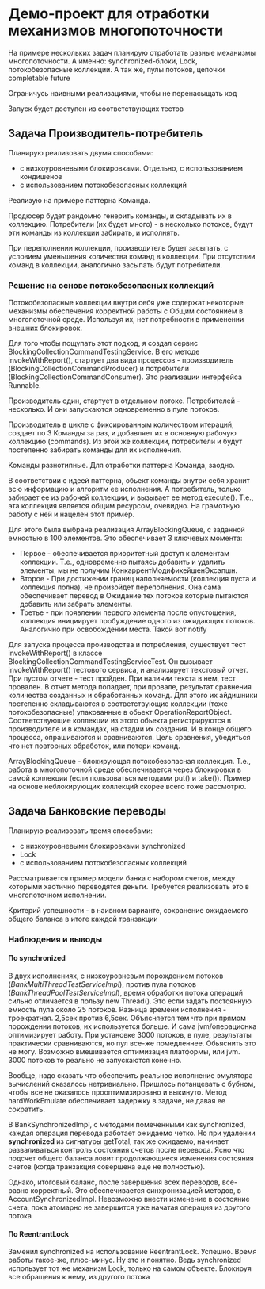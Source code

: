 # Демо-проект для отработки механизмов многопоточности

На примере нескольких задач планирую отработать разные механизмы многопоточности. А именно: synchronized-блоки, Lock, 
потокобезопасные коллекции. А так же, пулы потоков, цепочки completable future

Ограничусь наивными реализациями, чтобы не перенасыщать код

Запуск будет доступен из соответствующих тестов

## Задача Производитель-потребитель
Планирую реализовать двумя способами: 
 - с низкоуровневыми блокировками. Отдельно, с использованием кондишенов
 - с использованием потокобезопасных коллекций

Реализую на примере паттерна Команда. 

Продюсер будет рандомно генерить команды, и складывать их в коллекцию.
Потребители (их будет много) - в несколько потоков, будут эти команды из коллекции забирать, и исполнять.

При переполнении коллекции, производитель будет засыпать, с условием уменьшения количества команд в коллекции.
При отсутствии команд в коллекции, аналогично засыпать будут потребители.

### Решение на основе потокобезопасных коллекций
Потокобезопасные коллекции внутри себя уже содержат некоторые механизмы обеспечения корректной работы с Общим состоянием в многопоточной среде.
Используя их, нет потребности в применении внешних блокировок. 

Для того чтобы пощупать этот подход, я создал сервис BlockingCollectionCommandTestingService. В его методе invokeWithReport(), стартует два вида процессов - производитель (BlockingCollectionCommandProducer)
и потребители (BlockingCollectionCommandConsumer). Это реализации интерфейса Runnable.

Производитель один, стартует в отдельном потоке. Потребителей - несколько. И они запускаются одновременно в пуле потоков.

Производитель в цикле с фиксированным количеством итераций, создает по 3 Команды за раз, и добавляет их в основную рабочую коллекцию (commands). Из этой же коллекции, потребители и будут постепенно забирать команды для их исполнения.

Команды разнотипные. Для отработки паттерна Команда, заодно. 

В соответствии с идеей паттерна, обьект команды внутри себя хранит всю информацию и алгоритм ее исполнения. А потребитель, только забирает ее из рабочей коллекции, и вызывает ее метод execute().
Т.е., эта коллекция является общим ресурсом, очевидно. На грамотную работу с ней и нацелен этот пример.

Для этого была выбрана реализация ArrayBlockingQueue, с заданной емкостью в 100 элементов. Это обеспечивает 3 ключевых момента:
* Первое - обеспечивается приоритетный доступ к элементам коллекции. Т.е., одновременно пытаясь добавить и удалить элементы, мы не получим КонкаррентМодификейшенЭксэпшн. 
* Второе - При достижении границ наполняемости (коллекция пуста и коллекция полна), не произойдет переполнения. Она сама обеспечивает перевод в Ожидание тех потоков которые пытаются добавить или забрать элементы.
* Третье - при появлении первого элемента после опустошения, коллекция инициирует пробуждение одного из ожидающих потоков. Аналогично при освобождении места. Такой вот notify

Для запуска процесса производства и потребления, существует тест invokeWithReport() в классе BlockingCollectionCommandTestingServiceTest. Он вызывает invokeWithReport() тестового сервиса, и анализирует текстовый отчет.
При пустом отчете - тест пройден. При наличии текста в нем, тест провален. 
В отчет метода попадает, при провале, результат сравнения количества созданных и обработанных команд. Для этого их айдишники постепенно складываются в соответствующие коллекции (тоже потокобезопасные) упакованные в обьект OperationReportObject.
Соответствующие коллекции из этого обьекта регистрируются в производителе и в командах, на стадии их создания. И в конце общего процесса, опрашиваются и сравниваются.
Цель сравнения, убедиться что нет повторных обработок, или потери команд.

ArrayBlockingQueue - блокирующая потокобезопасная коллекция. Т.е., работа в многопоточной среде обеспечивается через блокировки в самой коллекции (если пользоваться методами put() и take()).
Пример на основе неблокирующих коллекций скорее всего тоже рассмотрю.

## Задача Банковские переводы
Планирую реализовать тремя способами:
- с низкоуровневыми блокировками synchronized
- Lock
- с использованием потокобезопасных коллекций

Рассматривается пример модели банка с набором счетов, между которыми хаотично переводятся деньги.
Требуется реализовать это в многопоточном исполнении. 

Критерий успешности - в наивном варианте, сохранение ожидаемого общего баланса в итоге каждой транзакции

### Наблюдения и выводы
#### По synchronized
В двух исполнениях, с низкоуровневым порождением потоков (_BankMultiThreadTestServiceImpl_), против 
пула потоков (_BankThreadPoolTestServiceImpl_), время обработки потока операций сильно отличается в 
пользу new Thread(). Это если задать постоянную емкость пула около 25 потоков. Разница времени исполнения - троекратная. 2,5сек против 6,5сек.
Объясняется тем что при прямом порождении потоков, их используется больше. И сама jvm/операционка оптимизирует работу.
При установке 3000 потоков, в пуле, результаты практически сравниваются, но пул все-же помедленнее. Обьяснить это не могу. Возможно 
вмешивается оптимизация платформы, или jvm. 3000 потоков то реально не запускаются конечно.

Вообще, надо сказать что обеспечить реальное исполнение эмулятора вычислений оказалось нетривиально. Пришлось потанцевать с бубном, чтобы 
все не оказалось прооптимизировано и выкинуто. Метод hardWorkEmulate обеспечивает задержку в задаче, не давая ее сократить. 

В BankSynchronizedImpl, с методами помеченными как synchronized, каждая операция перевода работает ожидаемо четко.
Но при удалении **synchronized** из сигнатуры getTotal, так же ожидаемо, начинает разваливаться контроль состояния счетов после 
перевода. Ясно что подсчет общего баланса ловит продолжающиеся изменения состояния счетов (когда транзакция
совершена еще не полностью).

Однако, итоговый баланс, после завершения всех переводов, все-равно корректный. Это обеспечивается синхронизацией методов, в AccountSynchronizedImpl.
Невозможно внести изменение в состояние счета, пока атомарно не завершится уже начатая операция из другого потока 

#### По ReentrantLock
Заменил synchronized на использование ReentrantLock. Успешно. Время работы такое-же, плюс-минус. 
Ну это и понятно. Ведь synchronized использует тот же механизм Lock, только на самом объекте. Блокируя все обращения к нему, из другого потока